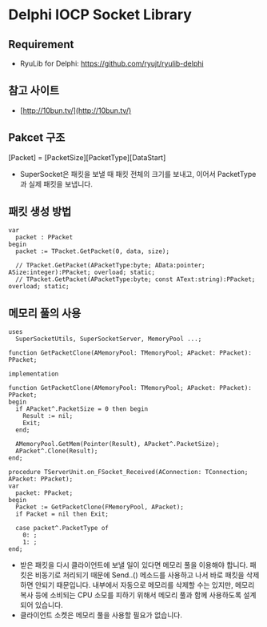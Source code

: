 # Delphi IOCP Socket Library

## Requirement
* RyuLib for Delphi: https://github.com/ryujt/ryulib-delphi

## 참고 사이트
* [http://10bun.tv/](http://10bun.tv/)

## Pakcet 구조
[Packet] = [PacketSize][PacketType][DataStart]
* SuperSocket은 패킷을 보낼 때 패킷 전체의 크기를 보내고, 이어서 PacketType과 실제 패킷을 보냅니다.

## 패킷 생성 방법
``` delphi
var
  packet : PPacket
begin
  packet := TPacket.GetPacket(0, data, size);
  
  // TPacket.GetPacket(APacketType:byte; AData:pointer; ASize:integer):PPacket; overload; static;  
  // TPacket.GetPacket(APacketType:byte; const AText:string):PPacket; overload; static;
```

## 메모리 풀의 사용
```
uses
  SuperSocketUtils, SuperSocketServer, MemoryPool ...;

function GetPacketClone(AMemoryPool: TMemoryPool; APacket: PPacket): PPacket;

implementation

function GetPacketClone(AMemoryPool: TMemoryPool; APacket: PPacket): PPacket;
begin
  if APacket^.PacketSize = 0 then begin
    Result := nil;
    Exit;
  end;

  AMemoryPool.GetMem(Pointer(Result), APacket^.PacketSize);
  APacket^.Clone(Result);
end;

procedure TServerUnit.on_FSocket_Received(AConnection: TConnection; APacket: PPacket);
var
  packet: PPacket;
begin
  Packet := GetPacketClone(FMemoryPool, APacket);
  if Packet = nil then Exit;

  case packet^.PacketType of
    0: ;
    1: ;
end;
```
* 받은 패킷을 다시 클라이언트에 보낼 일이 있다면 메모리 풀을 이용해야 합니다. 패킷은 비동기로 처리되기 때문에 Send..() 메소드를 사용하고 나서 바로 패킷을 삭제하면 안되기 때문입니다. 내부에서 자동으로 메모리를 삭제할 수는 있지만, 메모리 복사 등에 소비되는 CPU 소모를 피하기 위해서 메모리 풀과 함께 사용하도록 설계되어 있습니다.
* 클라이언트 소켓은 메모리 풀을 사용할 필요가 없습니다.
